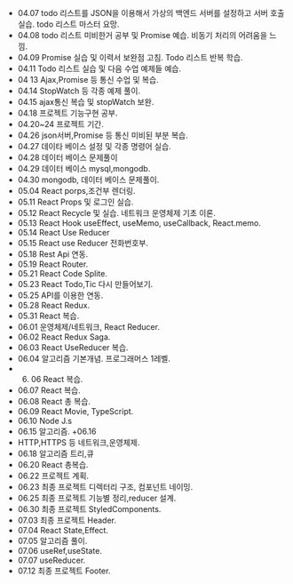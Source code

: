 
+ 04.07
todo 리스트를 JSON을 이용해서 가상의 백엔드 서버를 설정하고 서버 호출 실습.
todo 리스트 마스터 요망. 
+ 04.08
todo 리스트 미비한거 공부 및 Promise 예습. 비동기 처리의 어려움을 느낌.
+ 04.09
Promise 실습 및 이력서 보완점 고침. Todo 리스트 반복 학습.
+ 04.11
Todo 리스트 실습 및 다음 수업 예제들 예습.
+ 04 13
Ajax,Promise 등 통신 수업 및 복습.
+ 04.14
StopWatch 등 각종 예제 풀이.
+ 04.15
ajax통신 복습 및 stopWatch 보완.
+ 04.18 
프로젝트 기능구현 공부.
+ 04.20~24
프로젝트 기간.
+ 04.26
json서버,Promise 등 통신 미비된 부분 복습.
+ 04.27
데이타 베이스 설정 및 각종 명령어 실습.
+ 04.28
데이터 베이스 문제풀이
+ 04.29
데이터 베이스 mysql,mongodb.
+ 04.30 
mongodb, 데이터 베이스 문제풀이.
+ 05.04
React porps,조건부 렌더링.
+ 05.11 
React Props 및 로그인 실습.
+ 05.12
React Recycle 및 실습. 네트워크 운영체제 기초 이론.
+ 05.13
React Hook useEffect, useMemo, useCallback, React.memo.
+ 05.14
React Use Reducer
+ 05.15
React use Reducer 전화번호부.
+ 05.18 
Rest Api 연동.
+ 05.19
React Router. 
+ 05.21
React Code Splite.
+ 05.23
React Todo,Tic 다시 만들어보기.
+ 05.25
API를 이용한 연동.
+ 05.28
React Redux.
+ 05.31
React 복습.
+ 06.01
운영체제/네트워크, React Reducer.
+ 06.02
React Redux Saga.
+ 06.03
React UseReducer 복습.
+ 06.04
알고리즘 기본개념. 프로그래머스 1레벨.
+ 06. 06
React 복습.
+ 06.07
React 복습.
+ 06.08
React 총 복습.
+ 06.09
React Movie, TypeScript.
+ 06.10
Node J.s
+ 06.15
알고리즘.
+06.16
+ HTTP,HTTPS 등 네트워크,운영체제.
+ 06.18
알고리즘 트리,큐
+ 06.20
React 총복습.
+ 06.22
프로젝트 계획.
+ 06.23
최종 프로젝트 디렉터리 구조, 컴포넌트 네이밍.
+ 06.25
최종 프로젝트 기능별 정리,reducer 설계.
+ 06.30
최종 프로젝트 StyledComponents.
+ 07.03
최종 프로젝트 Header.
+ 07.04
React State,Effect.
+ 07.05
알고리즘 풀이.
+ 07.06
useRef,useState.
+ 07.07
useReducer.
+ 07.12
최종 프로젝트 Footer.